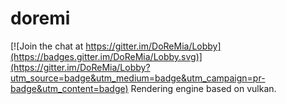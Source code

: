 # doremi

[![Join the chat at https://gitter.im/DoReMia/Lobby](https://badges.gitter.im/DoReMia/Lobby.svg)](https://gitter.im/DoReMia/Lobby?utm_source=badge&utm_medium=badge&utm_campaign=pr-badge&utm_content=badge)
Rendering engine based on vulkan.
